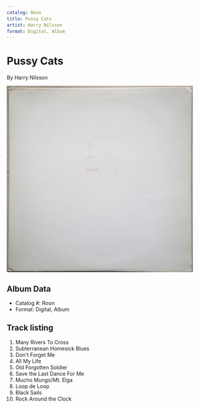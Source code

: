 ```yaml
---
catalog: Roon
title: Pussy Cats
artist: Harry Nilsson
format: Digital, Album
---
```


# Pussy Cats

By Harry Nilsson

![](../../assets/albumcovers/Harry_Nilsson-Pussy_Cats.png)

## Album Data

- Catalog #: Roon
- Format: Digital, Album


## Track listing


1. Many Rivers To Cross
2. Subterranean Homesick Blues
3. Don't Forget Me
4. All My Life
5. Old Forgotten Soldier
6. Save the Last Dance For Me
7. Mucho Mungo/Mt. Elga
8. Loop de Loop
9. Black Sails
10. Rock Around the Clock

